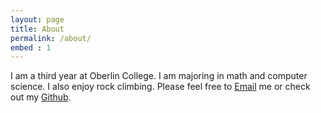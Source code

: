 ```yaml
---
layout: page
title: About
permalink: /about/
embed : 1
---
```


I am a third year at Oberlin College. I am majoring in math and computer science. I also enjoy rock climbing. Please feel free to <a href="mailto:pstefek@oberlin.edu">Email</a> me or check out my <a href="https://github.com/Mr4k">Github</a>.



